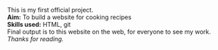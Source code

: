 This is my first official project.  
**Aim:** To build a website for cooking recipes  
**Skills used:** HTML, git   
Final output is to this website on the web, for everyone to see my work.   
*Thanks for reading.*